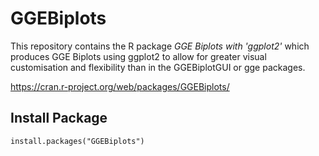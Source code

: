 # GGEBiplots

This repository contains the R package _GGE Biplots with 'ggplot2'_ which produces GGE Biplots using ggplot2 to allow for greater visual customisation and flexibility than in the GGEBiplotGUI or gge packages.

https://cran.r-project.org/web/packages/GGEBiplots/

## Install Package
    install.packages("GGEBiplots")
